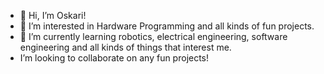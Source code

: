 - 👋 Hi, I’m Oskari!
- 👀 I’m interested in Hardware Programming and all kinds of fun projects.
- 🌱 I’m currently learning robotics, electrical engineering, software engineering and all kinds of things that interest me.
- I’m looking to collaborate on any fun projects!


<!---
OscarGTH/OscarGTH is a ✨ special ✨ repository because its `README.md` (this file) appears on your GitHub profile.
You can click the Preview link to take a look at your changes.
--->
